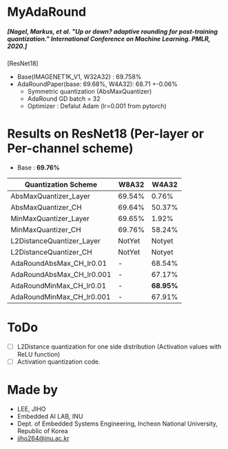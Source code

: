 
# MyAdaRound
##### [Nagel, Markus, et al. "Up or down? adaptive rounding for post-training quantization." International Conference on Machine Learning. PMLR, 2020.]


[ResNet18]
 - Base(IMAGENET1K_V1, W32A32) : 69.758%
 - AdaRoundPaper(base: 69.68%, W4A32): 68.71 +-0.06%
   - Symmetric quantization (AbsMaxQuantizer)
   - AdaRound GD batch = 32
   - Optimizer : Defalut Adam (lr=0.001 from pytorch)
    
# Results on ResNet18 (Per-layer or Per-channel scheme)
- Base : **69.76%**
 
| Quantization Scheme       | W8A32  | W4A32      |
| ------------------------- | ------ | ---------- |
| AbsMaxQuantizer_Layer     | 69.54% | 0.76%      |
| AbsMaxQuantizer_CH        | 69.64% | 50.37%     |
| MinMaxQuantizer_Layer     | 69.65% | 1.92%      |
| MinMaxQuantizer_CH        | 69.76% | 58.24%     |
| L2DistanceQuantizer_Layer | NotYet | Notyet     |
| L2DistanceQuantizer_CH    | NotYet | Notyet     |
| AdaRoundAbsMax_CH_lr0.01  | -      | 68.54%     |
| AdaRoundAbsMax_CH_lr0.001 | -      | 67.17%     |
| AdaRoundMinMax_CH_lr0.01  | -      | **68.95%** |
| AdaRoundMinMax_CH_lr0.001 | -      | 67.91%     |

# ToDo
- [ ] L2Distance quantization for one side distribution (Activation values with ReLU function)
- [ ] Activation quantization code.

# Made by
- LEE, JIHO
- Embedded AI LAB, INU 
- Dept. of Embedded Systems Engineering, Incheon National University, Republic of Korea
- jiho264@inu.ac.kr  
